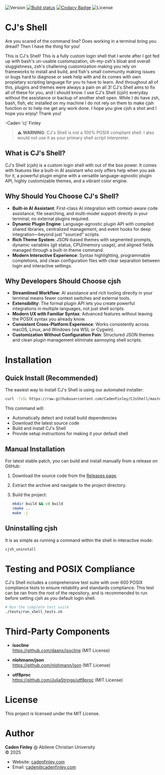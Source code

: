 ![Version](https://img.shields.io/github/v/release/CadenFinley/CJsShell?label=version&color=blue)
[![Build status](https://ci.appveyor.com/api/projects/status/5m6bgk8lxf3ge256/branch/master?svg=true)](https://ci.appveyor.com/project/CadenFinley/cjsshell/branch/master)
[![Codacy Badge](https://app.codacy.com/project/badge/Grade/4e33a26accb6450da43c91c7b8e872e7)](https://app.codacy.com/gh/CadenFinley/CJsShell/dashboard?utm_source=gh&utm_medium=referral&utm_content=&utm_campaign=Badge_grade)
![License](https://img.shields.io/badge/License-MIT-green)

# CJ's Shell

Are you scared of the command line? Does working in a terminal bring you dread? Then I have the thing for you!

This is CJ's Shell! This is a fully custom login shell that I wrote after I got fed up with bash's un-usable customazation, oh-my-zsh's bloat and overall sluggishness, zsh's challening customization making you rely on frameworks to install and build, and fish's small community making issues or bugs hard to diagnose or seek help with and its comes with own propietary scripting language for you to have to learn. And throughout all of this, plugins and themes were always a pain on all 3! CJ's Shell aims to fix all of these for you, and I should know. I use CJ's Shell (cjsh) everyday without the assistance or backup of another shell open. While I do have zsh, bash, fish, etc installed on my machine I do not rely on them to make cjsh function or to help me get any work done. I hope you give cjsh a shot and I hope you enjoy! Thank you!
 
-Caden 'cj' Finley

> ⚠️ **WARNING**: CJ's Shell is not a 100% POSIX compliant shell. I also would not use it as your primary shell script interpreter.

## What is CJ's Shell?

CJ's Shell (cjsh) is a custom login shell with out of the box power. It comes with features like a built-in AI assistant who only offers help when you ask for it, a powerful plugin engine with a versatile language-agnostic plugin API, highly customizable themes, and a vibrant color engine.

## Why Should You Choose CJ's Shell?

- **Built-in AI Assistant**: First-class AI integration with context-aware code assistance, file searching, and multi-model support directly in your terminal; no external plugins required.
- **Dynamic Plugin Engine**: Language-agnostic plugin API with compiled shared libraries, centralized management, and event hooks for deep integration—beyond just "sourced" scripts.
- **Rich Theme System**: JSON-based themes with segmented prompts, dynamic variables (git status, CPU/memory usage), and aligned fields managed through a built-in theme command.
- **Modern Interactive Experience**: Syntax highlighting, programmable completions, and clean configuration files with clear separation between login and interactive settings.

## Why Developers Should Choose cjsh

- **Streamlined Workflow**: AI assistance and rich tooling directly in your terminal means fewer context switches and external tools.
- **Extensibility**: The formal plugin API lets you create powerful integrations in multiple languages, not just shell scripts.
- **Modern UX with Familiar Syntax**: Advanced features without leaving the POSIX syntax you already know.
- **Consistent Cross-Platform Experience**: Works consistently across macOS, Linux, and Windows (via WSL or Cygwin).
- **Customization Without Configuration Pain**: Structured JSON themes and clean plugin management eliminate aannoying shell scripts.

# Installation

## Quick Install (Recommended)

The easiest way to install CJ's Shell is using our automated installer:

```bash
curl -fsSL https://raw.githubusercontent.com/CadenFinley/CJsShell/master/tool_scripts/install.sh | bash
```

This command will:
- Automatically detect and install build dependencies
- Download the latest source code
- Build and install CJ's Shell
- Provide setup instructions for making it your default shell

## Manual Installation

For latest stable patch, you can build and install manually from a release on GitHub:

1. Download the source code from the [Releases page](https://github.com/CadenFinley/CJsShell/releases).
2. Extract the archive and navigate to the project directory.
3. Build the project:

   ```bash
   mkdir build && cd build
   cmake ..
   make -j
   ```

## Uninstalling cjsh
It is as simple as running a command within the shell in interactive mode:

```bash
cjsh_uninstall
```
   
# Testing and POSIX Compliance

CJ's Shell includes a comprehensive test suite with over 600 POSIX compliance tests to ensure reliability and standards compliance.
This test can be ran from the root of the repository, and is recommended to run before setting cjsh as you default login shell.

```bash
# Run the complete test suite
./tests/run_shell_tests.sh
```

# Third‑Party Components

- **isocline**  
  https://github.com/daanx/isocline (MIT License)
 
- **nlohmann/json**  
  https://github.com/nlohmann/json (MIT License)

- **utf8proc**  
  https://github.com/JuliaStrings/utf8proc (MIT License)

# License

This project is licensed under the MIT License.

# Author

**Caden Finley** @ Abilene Christian University  
© 2025

- Website: [cadenfinley.com](https://cadenfinley.com)
- Email: [caden@cadenfinley.com](mailto:caden@cadenfinley.com)
